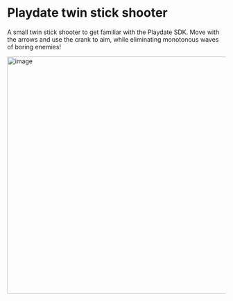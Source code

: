 # Playdate twin stick shooter
A small twin stick shooter to get familiar with the Playdate SDK. Move with the arrows and use the crank to aim, while eliminating monotonous waves of boring enemies!

<img width="546" alt="image" src="https://user-images.githubusercontent.com/17700429/166118560-539b0a5e-280a-4582-9fbd-7f9bd6af83a9.png">
